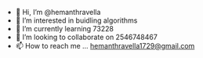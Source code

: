 - 👋 Hi, I’m @hemanthravella
- 👀 I’m interested in buidling algorithms
- 🌱 I’m currently learning 73228
- 💞️ I’m looking to collaborate on 2546748467
- 📫 How to reach me ... hemanthravella1729@gmail.com

<!---
hemanthravella/hemanthravella is a ✨ special ✨ repository because its `README.md` (this file) appears on your GitHub profile.
You can click the Preview link to take a look at your changes.
--->
